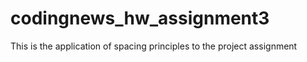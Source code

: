 # codingnews_hw_assignment3
This is the application of spacing principles to the project assignment

